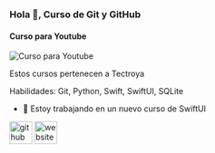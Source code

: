 ### Hola 👋, Curso de Git y GitHub
#### Curso para Youtube
![Curso para Youtube](https://yt3.googleusercontent.com/zl16JmnnlNoTdAaPjyA1cG6RQiWKzuLH7N5LuN5hEp9pMtwFdvctJckcrVq1engUOlsiZKRgH-w=w1138-fcrop64=1,00005a57ffffa5a8-k-c0xffffffff-no-nd-rj)

Estos cursos pertenecen a Tectroya

Habilidades: Git, Python, Swift, SwiftUI, SQLite

- 🔭 Estoy trabajando en un nuevo curso de SwiftUI 


[<img src='https://cdn.jsdelivr.net/npm/simple-icons@3.0.1/icons/github.svg' alt='github' height='40'>](https://github.com/GitHub2052)  [<img src='https://cdn.jsdelivr.net/npm/simple-icons@3.0.1/icons/icloud.svg' alt='website' height='40'>](www.tectroya.cl)  
